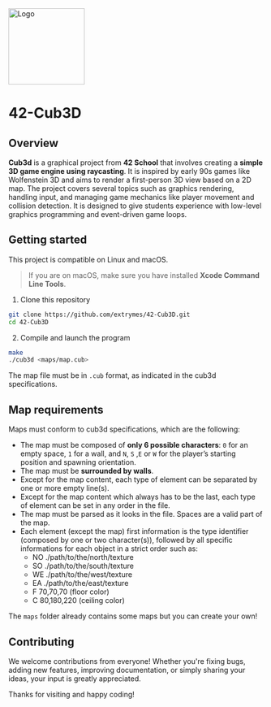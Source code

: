 <img src="https://i.imgur.com/y2bQtnZ.png" width="150" height="150" alt="Logo" />

# 42-Cub3D
## Overview
**Cub3d** is a graphical project from **42 School** that involves creating a **simple 3D game engine using raycasting**. It is inspired by early 90s games like Wolfenstein 3D and aims to render a first-person 3D view based on a 2D map. The project covers several topics such as graphics rendering, handling input, and managing game mechanics like player movement and collision detection. It is designed to give students experience with low-level graphics programming and event-driven game loops.

## Getting started
This project is compatible on Linux and macOS.
> If you are on macOS, make sure you have installed **Xcode Command Line Tools**.
1. Clone this repository
```bash
git clone https://github.com/extrymes/42-Cub3D.git
cd 42-Cub3D
```
2. Compile and launch the program
```bash
make
./cub3d <maps/map.cub>
```
The map file must be in `.cub` format, as indicated in the cub3d specifications.

## Map requirements
Maps must conform to cub3d specifications, which are the following:
- The map must be composed of **only 6 possible characters**: `0` for an empty space, `1` for a wall, and `N`, `S` ,`E` or `W` for the player’s starting position and spawning orientation.
- The map must be **surrounded by walls**.
- Except for the map content, each type of element can be separated by one or more empty line(s).
- Except for the map content which always has to be the last, each type of element can be set in any order in the file.
- The map must be parsed as it looks in the file. Spaces are a valid part of the map.
- Each element (except the map) first information is the type identifier (composed by one or two character(s)), followed by all specific informations for each object in a strict order such as:
	- NO ./path/to/the/north/texture
	- SO ./path/to/the/south/texture
	- WE ./path/to/the/west/texture
	- EA ./path/to/the/east/texture
	- F 70,70,70 (floor color)
	- C 80,180,220 (ceiling color)

The `maps` folder already contains some maps but you can create your own!

## Contributing
We welcome contributions from everyone! Whether you're fixing bugs, adding new features, improving documentation, or simply sharing your ideas, your input is greatly appreciated.

Thanks for visiting and happy coding!

